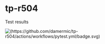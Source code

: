 # tp-r504

Test results

![(https://github.com/damermic/tp-r504/actions/workflows/pytest.yml/badge.svg)](https://github.com/damermic/tp-r504/actions)
